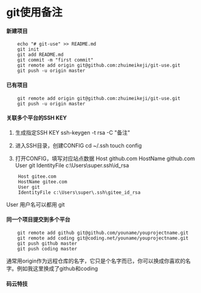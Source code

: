 # git使用备注

#### 新建项目
        echo "# git-use" >> README.md
        git init
        git add README.md
        git commit -m "first commit"
        git remote add origin git@github.com:zhuimeikeji/git-use.git
        git push -u origin master


#### 已有项目
        git remote add origin git@github.com:zhuimeikeji/git-use.git
        git push -u origin master


#### 关联多个平台的SSH KEY

1. 生成指定SSH KEY
        ssh-keygen -t rsa -C "备注"
2. 进入SSH目录，创建CONFIG
        cd ~/.ssh
        touch config
3. 打开CONFIG，填写对应站点数据
        Host github.com
        HostName github.com
        User git
        IdentityFile c:\Users\super\.ssh\id_rsa

        Host gitee.com
        HostName gitee.com
        User git
        IdentityFile c:\Users\super\.ssh\gitee_id_rsa

User 用户名可以都用 git

#### 同一个项目提交到多个平台
        git remote add github git@github.com/youname/youprojectname.git
        git remote add coding git@coding.net/youname/youprojectname.git
        git push github master
        git push coding master

通常用origin作为远程仓库的名字，它只是个名字而已，你可以换成你喜欢的名字。例如我这里换成了github和coding

#### 码云特技

